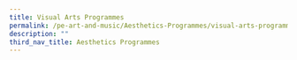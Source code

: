 ```yaml
---
title: Visual Arts Programmes
permalink: /pe-art-and-music/Aesthetics-Programmes/visual-arts-programmes/
description: ""
third_nav_title: Aesthetics Programmes
---
```

